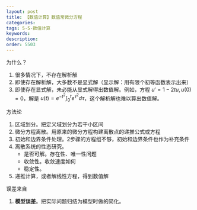 ```yaml
---
layout: post
title: 【数值计算】数值常微分方程
categories:
tags: 5-5-数值计算
keywords:
description:
order: 5503
---
```


为什么？
1. 很多情况下，不存在解析解
2. 即使存在解析解，大多数不是显式解（显示解：用有限个初等函数表示出来）
3. 即使存在显式解，未必能从显式解得出数值解。例如，方程 $u'=1-2tu,u(0)=0$，解是 $u(t)=e^{-t^2}\int_0^te^{\tau^2}d\tau$，这个解析解也难以算出数值解。


方法论
1. 区域划分。把定义域划分为若干小区间
2. 微分方程离散。用原来的微分方程构建离散点的递推公式或方程
3. 初始和边界条件处理。2步骤的方程组不够，初始和边界条件也作为补充条件
4. 离散系统的性态研究。
    - 是否可解。存在性、唯一性问题
    - 收敛性。收敛速度如何
    - 稳定性。
5. 递推计算，或者解线性方程，得到数值解

误差来自
1. **模型误差**。把实际问题归结为模型时做的简化。
